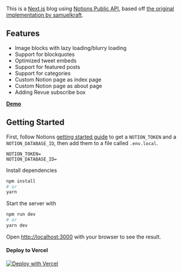 This is a [Next.js](https://nextjs.org/) blog using [Notions Public API](https://developers.notion.com), based off [the original implementation by samuelkraft](https://samuelkraft.com/blog/building-a-notion-blog-with-public-api).

## Features

- Image blocks with lazy loading/blurry loading
- Support for blockquotes
- Optimized tweet embeds
- Support for featured posts
- Support for categories
- Custom Notion page as index page
- Custom Notion page as about page
- Adding Revue subscribe box

**[Demo](https://luisc.xyz)**

## Getting Started

First, follow Notions [getting started guide](https://developers.notion.com/docs/getting-started) to get a `NOTION_TOKEN` and a `NOTION_DATABASE_ID`, then add them to a file called `.env.local`.

```
NOTION_TOKEN=
NOTION_DATABASE_ID=
```

Install dependencies

```bash
npm install
# or
yarn
```

Start the server with

```bash
npm run dev
# or
yarn dev
```

Open [http://localhost:3000](http://localhost:3000) with your browser to see the result.

#### Deploy to Vercel

[![Deploy with Vercel](https://vercel.com/button)](https://vercel.com/new/clone?repository-url=https%3A%2F%2Fgithub.com%2Fluisivan%2Fnotion-blog-nextjs&env=NOTION_TOKEN,NOTION_DATABASE_ID&envDescription=Please%20add%20NOTION_TOKEN%20and%20NOTION_DATABASE_ID%20that%20is%20required%20to%20connect%20the%20blog%20to%20your%20notion%20account&envLink=https%3A%2F%2Fdevelopers.notion.com%2Fdocs%2Fgetting-started&project-name=notion-blog-nextjs&repo-name=notion-blog-nextjs&demo-title=Notion%20Blog%20with%20NextJS&demo-description=This%20is%20a%20Next.js%20blog%20using%20Notion's%20Public%20API&demo-url=https%3A%2F%2Fluisc.xyz)
